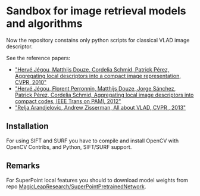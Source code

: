 # Sandbox for image retrieval models and algorithms
Now the repository constains only python scripts for classical VLAD image descriptor.

See the reference papers:
- ["Hervé Jégou, Matthijs Douze, Cordelia Schmid, Patrick Pérez, Aggregating local descriptors into a compact image representation, CVPR, 2010"](https://hal.inria.fr/inria-00548637/document)
- ["Hervé Jégou, Florent Perronnin, Matthijs Douze, Jorge Sánchez, Patrick Pérez, Cordelia Schmid, Aggregating local image descriptors into compact codes, IEEE Trans on PAMI, 2012"](https://hal.inria.fr/inria-00633013/document)
- ["Relja Arandjelovic, Andrew Zisserman, All about VLAD, CVPR , 2013"](https://www.robots.ox.ac.uk/~vgg/publications/2013/arandjelovic13/arandjelovic13.pdf)

## Installation

For using SIFT and SURF you have to compile and install OpenCV with OpenCV Contribs, and Python, SIFT/SURF support. 

## Remarks

For SuperPoint local features you should to download model weights from repo [MagicLeapResearch/SuperPointPretrainedNetwork](https://github.com/MagicLeapResearch/SuperPointPretrainedNetwork). 
